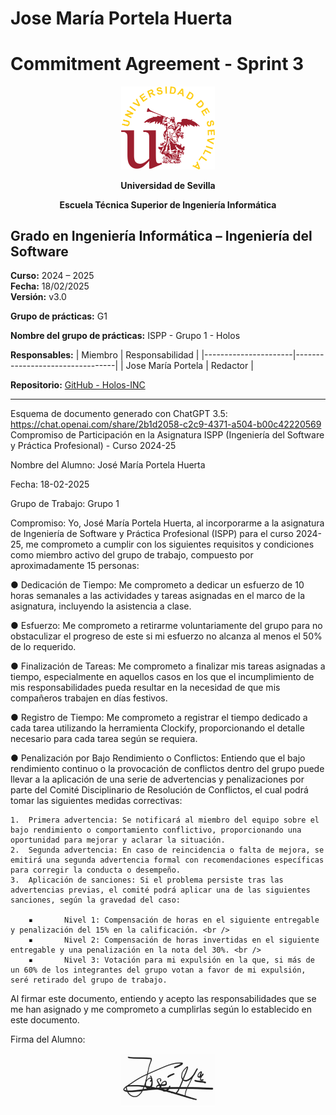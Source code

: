 # Jose María Portela Huerta

# Commitment Agreement - Sprint 3

<p align="center">
  <img src="https://raw.githubusercontent.com/Holos-INC/Docusaurus-Holos/main/static/img/universidad-de-sevilla-logo.png" alt="Universidad de Sevilla" width="150"/>
</p>
<p align="center">
  <strong>Universidad de Sevilla</strong>
</p>
<p align="center">
  <strong>Escuela Técnica Superior de Ingeniería Informática</strong>
</p>

## Grado en Ingeniería Informática – Ingeniería del Software

**Curso:** 2024 – 2025  
**Fecha:** 18/02/2025   
**Versión:** v3.0  

**Grupo de prácticas:** G1

**Nombre del grupo de prácticas:** ISPP - Grupo 1 - Holos

**Responsables:**
| Miembro              | Responsabilidad                 |
|----------------------|---------------------------------|
| Jose María Portela      |  Redactor                       |

**Repositorio:** [GitHub - Holos-INC](https://github.com/Holos-INC)

---

Esquema de documento generado con ChatGPT 3.5:
https://chat.openai.com/share/2b1d2058-c2c9-4371-a504-b00c42220569
Compromiso de Participación en la Asignatura ISPP (Ingeniería del Software y Práctica Profesional) - Curso 2024-25 

Nombre del Alumno: José María Portela Huerta

Fecha: 18-02-2025

Grupo de Trabajo: Grupo 1

Compromiso: Yo, José María Portela Huerta, al incorporarme a la asignatura de Ingeniería de Software y Práctica Profesional (ISPP) para el curso 2024-25, me comprometo a cumplir con los siguientes requisitos y condiciones como miembro activo del grupo de trabajo, compuesto por aproximadamente 15 personas:

●  	Dedicación de Tiempo: Me comprometo a dedicar un esfuerzo de 10 horas semanales a las actividades y tareas asignadas en el marco de la asignatura, incluyendo la asistencia a clase.

●  	Esfuerzo: Me comprometo a retirarme voluntariamente del grupo para no obstaculizar el progreso de este si mi esfuerzo no alcanza al menos el 50% de lo requerido.

●  	Finalización de Tareas: Me comprometo a finalizar mis tareas asignadas a tiempo, especialmente en aquellos casos en los que el incumplimiento de mis responsabilidades pueda resultar en la necesidad de que mis compañeros trabajen en días festivos.

●  	Registro de Tiempo: Me comprometo a registrar el tiempo dedicado a cada tarea utilizando la herramienta Clockify, proporcionando el detalle necesario para cada tarea según se requiera.

●  	Penalización por Bajo Rendimiento o Conflictos: Entiendo que el bajo rendimiento continuo o la provocación de conflictos dentro del grupo puede llevar a la aplicación de una serie de advertencias y penalizaciones por parte del Comité Disciplinario de Resolución de Conflictos, el cual podrá tomar las siguientes medidas correctivas:

    1. 	Primera advertencia: Se notificará al miembro del equipo sobre el bajo rendimiento o comportamiento conflictivo, proporcionando una oportunidad para mejorar y aclarar la situación.
    2. 	Segunda advertencia: En caso de reincidencia o falta de mejora, se emitirá una segunda advertencia formal con recomendaciones específicas para corregir la conducta o desempeño.
    3. 	Aplicación de sanciones: Si el problema persiste tras las advertencias previas, el comité podrá aplicar una de las siguientes sanciones, según la gravedad del caso:

        ▪   	Nivel 1: Compensación de horas en el siguiente entregable y penalización del 15% en la calificación. <br />
        ▪   	Nivel 2: Compensación de horas invertidas en el siguiente entregable y una penalización en la nota del 30%. <br />
        ▪   	Nivel 3: Votación para mi expulsión en la que, si más de un 60% de los integrantes del grupo votan a favor de mi expulsión, seré retirado del grupo de trabajo.
 
Al firmar este documento, entiendo y acepto las responsabilidades que se me han asignado y me comprometo a cumplirlas según lo establecido en este documento.

Firma del Alumno:

<p align="center">
  <img src="https://raw.githubusercontent.com/Holos-INC/Docusaurus-Holos/main/static/img/firmas/josporhue.png" alt="Universidad de Sevilla" width="150"/>
</p>



